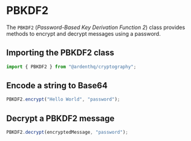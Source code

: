 # PBKDF2

The `PBKDF2` (_Password-Based Key Derivation Function 2_) class provides methods to encrypt and decrypt messages using a password.

## Importing the PBKDF2 class

```typescript
import { PBKDF2 } from "@ardenthq/cryptography";
```

## Encode a string to Base64

```typescript
PBKDF2.encrypt("Hello World", "password");
```

## Decrypt a PBKDF2 message

```typescript
PBKDF2.decrypt(encryptedMessage, "password");
```
